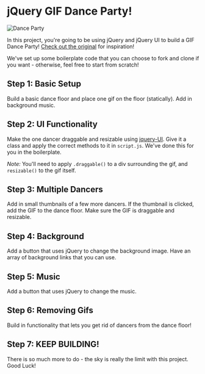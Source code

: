 # jQuery GIF Dance Party!

![Dance Party](https://s3.amazonaws.com/upperline/curriculum-assets/javascript/dance-party.jpg)

In this project, you're going to be using jQuery and jQuery UI to build a GIF Dance Party! [Check out the original](http://gifdanceparty.giphy.com/) for inspiration!

We've set up some boilerplate code that you can choose to fork and clone if you want - otherwise, feel free to start from scratch!

## Step 1: Basic Setup

Build a basic dance floor and place one gif on the floor (statically). Add in background music.

## Step 2: UI Functionality

Make the one dancer draggable and resizable using [jquery-UI](https://jqueryui.com/). Give it a class and apply the correct methods to it in `script.js`. We've done this for you in the boilerplate.

*Note:* You'll need to apply `.draggable()` to a div surrounding the gif, and `resizable()` to the gif itself.

## Step 3: Multiple Dancers

Add in small thumbnails of a few more dancers. If the thumbnail is clicked, add the GIF to the dance floor. Make sure the GIF is draggable and resizable.

## Step 4: Background

Add a button that uses jQuery to change the background image. Have an array of background links that you can use.

## Step 5: Music

Add a button that uses jQuery to change the music.

## Step 6: Removing Gifs

Build in functionality that lets you get rid of dancers from the dance floor!


## Step 7: KEEP BUILDING!

There is so much more to do - the sky is really the limit with this project. Good Luck!

